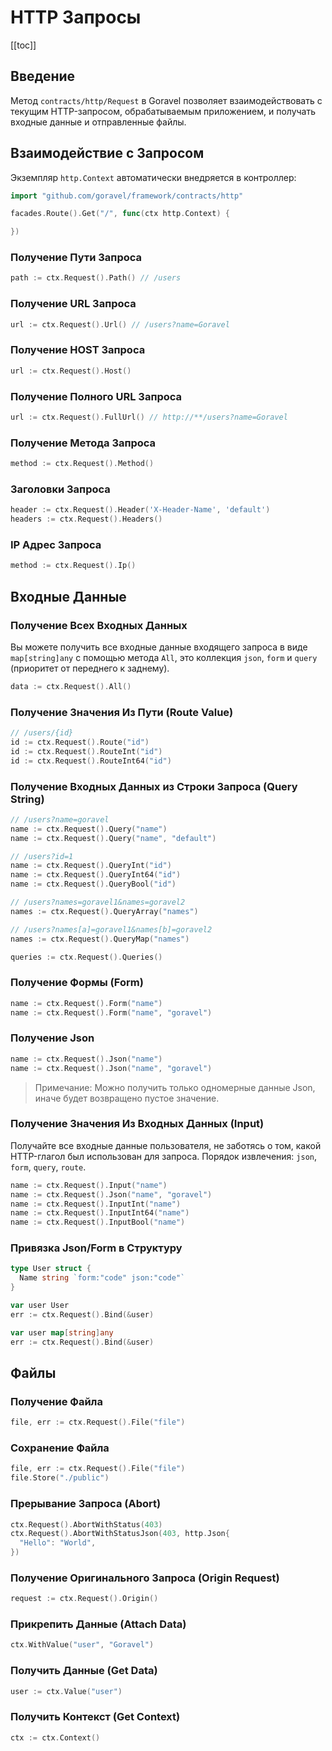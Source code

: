 # HTTP Запросы

[[toc]]

## Введение

Метод `contracts/http/Request` в Goravel позволяет взаимодействовать с текущим HTTP-запросом, обрабатываемым приложением, и получать входные данные и отправленные файлы.

## Взаимодействие с Запросом

Экземпляр `http.Context` автоматически внедряется в контроллер:

```go
import "github.com/goravel/framework/contracts/http"

facades.Route().Get("/", func(ctx http.Context) {

})
```

### Получение Пути Запроса

```go
path := ctx.Request().Path() // /users
```

### Получение URL Запроса

```go
url := ctx.Request().Url() // /users?name=Goravel
```

### Получение HOST Запроса

```go
url := ctx.Request().Host()
```

### Получение Полного URL Запроса

```go
url := ctx.Request().FullUrl() // http://**/users?name=Goravel
```

### Получение Метода Запроса

```go
method := ctx.Request().Method()
```

### Заголовки Запроса

```go
header := ctx.Request().Header('X-Header-Name', 'default')
headers := ctx.Request().Headers()
```

### IP Адрес Запроса

```go
method := ctx.Request().Ip()
```

## Входные Данные

### Получение Всех Входных Данных

Вы можете получить все входные данные входящего запроса в виде `map[string]any` с помощью метода `All`, это коллекция `json`, `form` и `query` (приоритет от переднего к заднему).

```go
data := ctx.Request().All()
```

### Получение Значения Из Пути (Route Value)

```go
// /users/{id}
id := ctx.Request().Route("id")
id := ctx.Request().RouteInt("id")
id := ctx.Request().RouteInt64("id")
```

### Получение Входных Данных из Строки Запроса (Query String)

```go
// /users?name=goravel
name := ctx.Request().Query("name")
name := ctx.Request().Query("name", "default")

// /users?id=1
name := ctx.Request().QueryInt("id")
name := ctx.Request().QueryInt64("id")
name := ctx.Request().QueryBool("id")

// /users?names=goravel1&names=goravel2
names := ctx.Request().QueryArray("names")

// /users?names[a]=goravel1&names[b]=goravel2
names := ctx.Request().QueryMap("names")

queries := ctx.Request().Queries()
```

### Получение Формы (Form)

```go
name := ctx.Request().Form("name")
name := ctx.Request().Form("name", "goravel")
```

### Получение Json

```go
name := ctx.Request().Json("name")
name := ctx.Request().Json("name", "goravel")
```

> Примечание: Можно получить только одномерные данные Json, иначе будет возвращено пустое значение.

### Получение Значения Из Входных Данных (Input)

Получайте все входные данные пользователя, не заботясь о том, какой HTTP-глагол был использован для запроса. Порядок извлечения: `json`, `form`, `query`, `route`.

```go
name := ctx.Request().Input("name")
name := ctx.Request().Json("name", "goravel")
name := ctx.Request().InputInt("name")
name := ctx.Request().InputInt64("name")
name := ctx.Request().InputBool("name")
```

### Привязка Json/Form в Структуру

```go
type User struct {
  Name string `form:"code" json:"code"`
}

var user User
err := ctx.Request().Bind(&user)
```

```go
var user map[string]any
err := ctx.Request().Bind(&user)
```

## Файлы

### Получение Файла

```go
file, err := ctx.Request().File("file")
```

### Сохранение Файла

```go
file, err := ctx.Request().File("file")
file.Store("./public")
```

### Прерывание Запроса (Abort)

```go
ctx.Request().AbortWithStatus(403)
ctx.Request().AbortWithStatusJson(403, http.Json{
  "Hello": "World",
})
```

### Получение Оригинального Запроса (Origin Request)

```go
request := ctx.Request().Origin()
```

### Прикрепить Данные (Attach Data)

```go
ctx.WithValue("user", "Goravel")
```

### Получить Данные (Get Data)

```go
user := ctx.Value("user")
```

### Получить Контекст (Get Context)

```go
ctx := ctx.Context()
```

<CommentService/>
